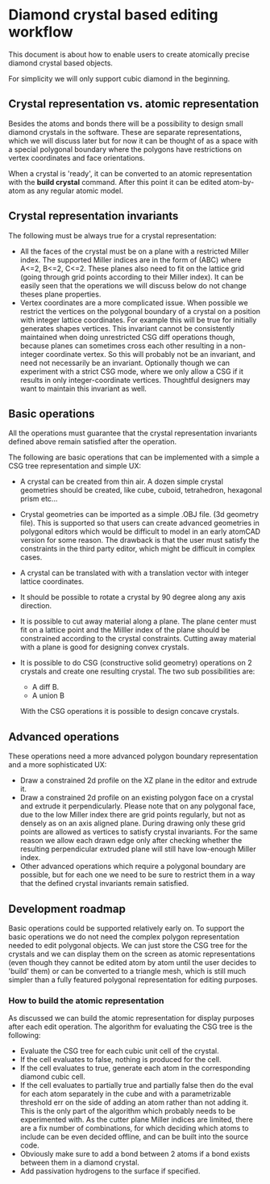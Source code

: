 # Diamond crystal based editing workflow

This document is about how to enable users to create atomically precise diamond crystal based objects.

For simplicity we will only support cubic diamond in the beginning.

## Crystal representation vs. atomic representation

Besides the atoms and bonds there will be a possibility to design small diamond crystals in the software. These are separate representations, which we will discuss later but for now it can be thought of as a space with a special polygonal boundary where the polygons have restrictions on vertex coordinates and face orientations.

When a crystal is 'ready', it can be converted to an atomic representation with the **build crystal** command. After this point it can be edited atom-by-atom as any regular atomic model.

## Crystal representation invariants

The following must be always true for a crystal representation:

- All the  faces of the crystal must be on a plane with a restricted Miller index. The supported Miller indices are in the form of (ABC) where A<=2, B<=2, C<=2. These planes also need to fit on the lattice grid (going through grid points according to their Miller index). It can be easily seen that the operations we will discuss below do not change theses plane properties.
- Vertex coordinates are a more complicated issue. When possible we restrict the vertices on the polygonal boundary of a crystal on a position with integer lattice coordinates. For example this will be true for initially generates shapes vertices. This invariant cannot be consistently maintained when doing unrestricted CSG diff operations though, because planes can sometimes cross each other resulting in a non-integer coordinate vertex. So this will probably not be an invariant, and need not necessarily be an invariant. Optionally though we can experiment with a strict CSG mode, where we only allow a CSG if it results in only integer-coordinate vertices. Thoughtful designers may want to maintain this invariant as well.

## Basic operations

All the operations must guarantee that the crystal representation invariants defined above remain satisfied after the operation.

The following are basic operations that can be implemented with a simple a CSG tree representation and simple UX:

- A crystal can be created from thin air. A dozen simple crystal geometries should be created, like cube, cuboid, tetrahedron, hexagonal prism etc...
- Crystal geometries can be imported as a simple .OBJ file. (3d geometry file). This is supported so that users can create advanced geometries in polygonal editors which would be difficult to model in an early atomCAD version for some reason. The drawback is that the user must satisfy the constraints in the third party editor, which might be difficult in complex cases.  

- A crystal can be translated with with a translation vector with integer lattice coordinates.

- It should be possible to rotate a crystal by 90 degree along any axis direction.

- It is possible to cut away material along a plane. The plane center must fit on a lattice point and the MiIller index of the plane should be constrained according to the crystal constraints. Cutting away material with a plane is good for designing convex crystals.

- It is possible to do CSG (constructive solid geometry) operations on 2 crystals and create one resulting crystal. The two sub possibilities are:

  - A diff B.
  - A union B

  With the CSG operations it is possible to design concave crystals.

## Advanced operations

These operations need a more advanced polygon boundary representation and a more sophisticated UX:

- Draw a constrained 2d profile on the XZ plane in the editor and extrude it.
- Draw a constrained 2d profile on an existing polygon face on a crystal and extrude it perpendicularly. Please note that on any polygonal face, due to the low Miller index there are grid points regularly, but not as densely as on an axis aligned plane. During drawing only these grid points are allowed as vertices to satisfy crystal invariants. For the same reason we allow each drawn edge only after checking whether the resulting perpendicular extruded plane will still have low-enough Miller index.
- Other advanced operations which require a polygonal boundary are possible, but for each one we need to be sure to restrict them in a way that the defined crystal invariants remain satisfied.

## Development roadmap

Basic operations could be supported relatively early on. To support the basic operations we do not need the complex polygon representation needed to edit polygonal objects. We can just store the CSG tree for the crystals and we can display them on the screen as atomic representations (even though they cannot be edited atom by atom until the user decides to 'build' them) or can be converted to a triangle mesh, which is still much simpler than a fully featured polygonal representation for editing purposes.

### How to build the atomic representation

As discussed we can build the atomic representation for display purposes after each edit operation. The algorithm for evaluating the CSG tree is the following:

- Evaluate the CSG tree for each cubic unit cell of the crystal.
- If the cell evaluates to false, nothing is produced for the cell.
- If the cell evaluates to true, generate each atom in the corresponding diamond cubic cell.
- If the cell evaluates to partially true and partially false then do the eval for each atom separately in the cube and with a parametrizable threshold err on the side of adding an atom rather than not adding it. This is the only part of the algorithm which probably needs to be experimented with. As the cutter plane Miller indices are limited, there are a fix number of combinations, for which deciding which atoms to include can be even decided offline, and can be built into the source code.
- Obviously make sure to add a bond between 2 atoms if a bond exists between them in a diamond crystal.
- Add passivation hydrogens to the surface if specified. 

